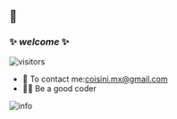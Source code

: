 ## 👋

### ✨ _welcome_ ✨
![visitors](https://visitor-badge.laobi.icu/badge?page_id=Flandre3569.Flandre3569)


- 💬 To contact me:coisini.mx@gmail.com
- 🐱‍🏍 Be a good coder
 
![info](https://github-readme-stats.vercel.app/api?username=Flandre3569&show_icons=true&count_private=true&hide=prs&theme=cobalt)
